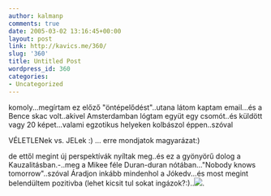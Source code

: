 ```yaml
---
author: kalmanp
comments: true
date: 2005-03-02 13:16:45+00:00
layout: post
link: http://kavics.me/360/
slug: '360'
title: Untitled Post
wordpress_id: 360
categories:
- Uncategorized
---
```


komoly...megírtam ez előző "öntépelődést"..utana látom kaptam email...és a Bence skac volt..akivel Amsterdamban lógtam együt egy csomót..és küldött vagy 20 képet...valami egzotikus helyeken kolbászol éppen..szóval




VÉLETLENek vs. JELek :) ... erre mondjatok magyarázat:)




de ettől megint új perspektívák nyíltak meg..és ez a gyönyörű dolog a Kauzalitásban.-..meg a Mikee féle Duran-duran nótában..."Nobody knows tomorrow"..szóval Áradjon inkább mindenhol a Jókedv...és most megint belendültem pozitivba (lehet kicsit tul sokat ingázok?:)..![](http://kavics.freeblog.hu/Files/bence.jpeg).
